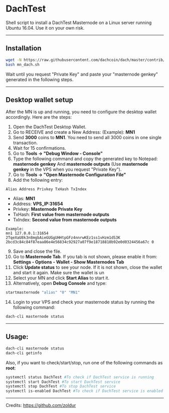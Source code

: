 # DachTest
Shell script to install a DachTest Masternode on a Linux server running Ubuntu 16.04. Use it on your own risk.
***

## Installation
```bash
wget -N https://raw.githubusercontent.com/dachcoin/dach/master/contrib/masternodeSetupScript/mn_dach.sh
bash mn_dach.sh
```
Wait until you request "Private Key" and paste your "masternode genkey" generated in the following steps.
***

## Desktop wallet setup  

After the MN is up and running, you need to configure the desktop wallet accordingly. Here are the steps:  
1. Open the DachTest Desktop Wallet.  
2. Go to RECEIVE and create a New Address: (Example): **MN1**  
3. Send **3000** coins to **MN1**. You need to send all 3000 coins in one single transaction.
4. Wait for 15 confirmations.  
5. Go to **Tools -> "Debug Window - Console"**  
6. Type the following command and copy the generated key to Notepad: **masternode genkey**  And **masternode outputs**
(Use **masternode genkey** in the VPS when you request "Private Key").
7. Go to  **Tools -> "Open Masternode Configuration File"**
8. Add the following entry:
```
Alias Address Privkey TxHash TxIndex
```
* Alias: **MN1**
* Address: **VPS_IP:31654**
* Privkey: **Masternode Private Key**
* TxHash: **First value from masternode outputs**
* TxIndex:  **Second value from masternode outputs**
```
Example: 
mn1 127.0.0.1:31654 2TqeXaU8k3n8mgbAieGUGgUHHtpGFz4nnrwKEz1ss1vHzm1dS3K 2bcd3c84c84f87eaa86e4e56834c92927a07f9e18718810b92e0d0324456a67c 0

```
9. Save and close the file.
10. Go to **Masternode Tab**. If you tab is not shown, please enable it from: **Settings - Options - Wallet - Show Masternodes Tab**
11. Click **Update status** to see your node. If it is not shown, close the wallet and start it again. Make sure the wallet is un
12. Select your MN and click **Start Alias** to start it.
13. Alternatively, open **Debug Console** and type:
```bash
startmasternode "alias" "0" "MN1"
```
14. Login to your VPS and check your masternode status by running the following command:
```bash
dach-cli masternode status
```
***

## Usage:
```bash
dach-cli masternode status  
dach-cli getinfo
```
Also, if you want to check/start/stop, run one of the following commands as **root**:

```bash
systemctl status DachTest #To check if DachTest service is running  
systemctl start DachTest #To start DachTest service  
systemctl stop DachTest #To stop DachTest service  
systemctl is-enabled DachTest #To check if DachTest service is enabled on boot  
```  
***

Credits:
https://github.com/zoldur
